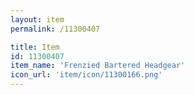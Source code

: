 ```yaml
---
layout: item
permalink: /11300407

title: Item
id: 11300407
item_name: 'Frenzied Bartered Headgear'
icon_url: 'item/icon/11300166.png'
---
```

